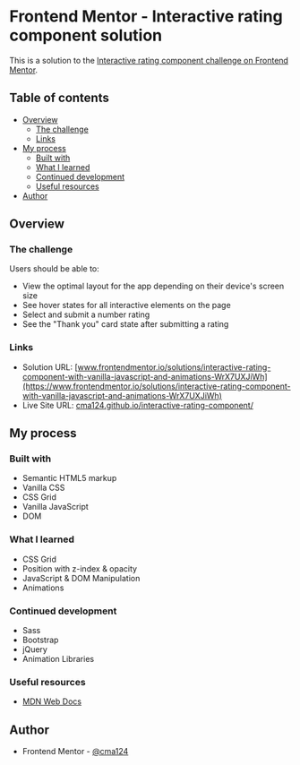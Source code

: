 # Frontend Mentor - Interactive rating component solution

This is a solution to the [Interactive rating component challenge on Frontend Mentor](https://www.frontendmentor.io/challenges/interactive-rating-component-koxpeBUmI).

## Table of contents

- [Overview](#overview)
  - [The challenge](#the-challenge)
  - [Links](#links)
- [My process](#my-process)
  - [Built with](#built-with)
  - [What I learned](#what-i-learned)
  - [Continued development](#continued-development)
  - [Useful resources](#useful-resources)
- [Author](#author)

## Overview

### The challenge

Users should be able to:

- View the optimal layout for the app depending on their device's screen size
- See hover states for all interactive elements on the page
- Select and submit a number rating
- See the "Thank you" card state after submitting a rating

### Links

- Solution URL: [www.frontendmentor.io/solutions/interactive-rating-component-with-vanilla-javascript-and-animations-WrX7UXJiWh](https://www.frontendmentor.io/solutions/interactive-rating-component-with-vanilla-javascript-and-animations-WrX7UXJiWh)
- Live Site URL: [cma124.github.io/interactive-rating-component/](https://cma124.github.io/interactive-rating-component/)

## My process

### Built with

- Semantic HTML5 markup
- Vanilla CSS
- CSS Grid
- Vanilla JavaScript
- DOM

### What I learned

- CSS Grid
- Position with z-index & opacity
- JavaScript & DOM Manipulation
- Animations

### Continued development

- Sass
- Bootstrap
- jQuery
- Animation Libraries

### Useful resources

- [MDN Web Docs](https://developer.mozilla.org/en-US/)

## Author

- Frontend Mentor - [@cma124](https://www.frontendmentor.io/profile/cma124)